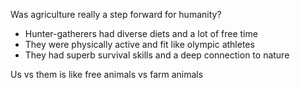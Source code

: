 

Was agriculture really a step forward for humanity? 
- Hunter-gatherers had diverse diets and a lot of free time  
- They were physically active and fit like olympic athletes
- They had superb survival skills and a deep connection to nature 

Us vs them is like free animals vs farm animals 




